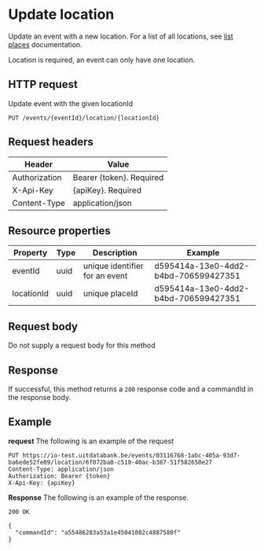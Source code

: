 ---
---

# Update location

Update an event with a new location. For a list of all locations, see [list places](/places/place-list) documentation.

Location is required, an event can only have one location.

## HTTP request
Update event with the given locationId
```
PUT /events/{eventId}/location/{locationId}
```

## Request headers

| Header        | Value                     |
| ------------- | ------------------------- |
| Authorization | Bearer {token}. Required  |
| X-Api-Key     | {apiKey}. Required        |
| Content-Type  | application/json          |

## Resource properties

| Property	| Type | Description | Example |
|--|--|--|--|
| eventId	| uuid | unique identifier for an event | d595414a-13e0-4dd2-b4bd-706599427351 |
| locationId	| uuid | unique placeId | d595414a-13e0-4dd2-b4bd-706599427351 |

## Request body

Do not supply a request body for this method

## Response

If successful, this method returns a `200` response code and a commandId in the response body.

## Example

**request**
The following is an example of the request

```
PUT https://io-test.uitdatabank.be/events/03116768-1abc-405a-93d7-ba6ede52fe09/location/6f072ba8-c510-40ac-b387-51f582650e27
Content-Type: application/json
Authorization: Bearer {token}
X-Api-Key: {apiKey}
```

**Response**
The following is an example of the response.

```
200 OK

{
  "commandId": "a55486283a53a1e45041002c4887580f"
}
```
